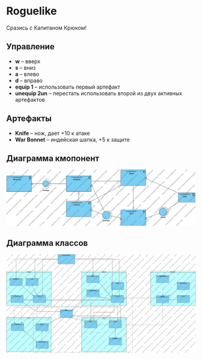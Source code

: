 # Roguelike
Сразись с Капитаном Крюком!

## Управление
* **w** &ndash; вверх
* **s** &ndash; вниз
* **a** &ndash; влево
* **d** &ndash; вправо
* **equip 1** &ndash; использовать первый артефакт
* **unequip 2un** &ndash; перестать использовать второй из двух активных артефактов

## Артефакты
* **Knife** &ndash; нож, дает +10 к атаке
* **War Bonnet** &ndash; индейская шапка, +5 к защите

## Диаграмма кмопонент
![Components diagram](architectures/roguelike_comp.jpg)

## Диаграмма классов
![Class diagram](architectures/roguelike_class.jpg)